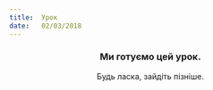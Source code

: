 ```yaml
---
title:  Урок
date:   02/03/2018
---
```


### <center>Ми готуємо цей урок.</center>
<center>Будь ласка, зайдіть пізніше.</center>